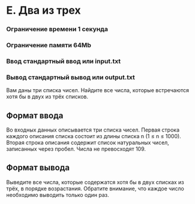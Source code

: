 # E. Два из трех
### Ограничение времени	1 секунда
### Ограничение памяти	64Mb
### Ввод	стандартный ввод или input.txt
### Вывод	стандартный вывод или output.txt
Вам даны три списка чисел. Найдите все числа, которые встречаются хотя бы в двух из трёх списков.

## Формат ввода
Во входных данных описывается три списка чисел. Первая строка каждого описания списка состоит из длины списка n (1 ≤ n ≤ 1000). Вторая строка описания содержит список натуральных чисел, записанных через пробел. Числа не превосходят 109.

## Формат вывода
Выведите все числа, которые содержатся хотя бы в двух списках из трёх, в порядке возрастания. Обратите внимание, что каждое число необходимо выводить только один раз.